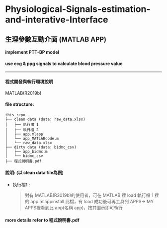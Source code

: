 # Physiological-Signals-estimation-and-interative-Interface
## 生理參數互動介面 (MATLAB APP)

#### implement PTT-BP model
#### use ecg & ppg signals to calculate blood pressure value
---

#### 程式開發與執行環境說明 
MATLAB(R2019b)


#### file structure:
```
this repo
├── clean data (data: raw_data.xlsx)
│   ├── 執行檔 1
│   ├── 執行檔 2
│   ├── app.mlapp
│   └── app_MATLABcode.m
│   └── raw_data.xlsx
├── dirty data (data: bidmc_csv)
│   ├── app_bidmc.m
│   └── bidmc_csv
├── 程式說明書.pdf
```

#### 說明: (以 **clean data** file為例)
- 執行檔1 : 
  > 對有 MATLAB(R2019b)的使用者，可在 MATLAB 裡 load 執行檔 1 裡 的 app.mlappinstall 此檔，有 load 成功後可再工具列 APPS-> MY APPS裡看到此 app(名稱 app)，按其圖示即可執行

#### more details refer to 程式說明書.pdf
